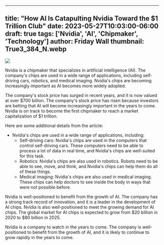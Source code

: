 
---
title: "How AI Is Catapulting Nvidia Toward the $1 Trillion Club"
date: 2023-05-27T10:03:00-06:00
draft: true
tags: ['Nvidia', 'AI', 'Chipmaker', 'Technology']
author: Friday Wall
thumbnail: True3_384_N.webp
---

![](True3.webp)


Nvidia is a chipmaker that specializes in artificial intelligence (AI). The company's chips are used in a wide range of applications, including self-driving cars, robotics, and medical imaging. Nvidia's chips are becoming increasingly important as AI becomes more widely adopted.

The company's stock price has surged in recent years, and it is now valued at over $700 billion. The company's stock price has risen because investors are betting that AI will become increasingly important in the years to come. Nvidia is on track to become the first chipmaker to reach a market capitalization of $1 trillion.

Here are some additional details from the article:

* Nvidia's chips are used in a wide range of applications, including:
    * Self-driving cars: Nvidia's chips are used in the computers that control self-driving cars. These computers need to be able to process a lot of data in real time, and Nvidia's chips are well-suited for this task.
    * Robotics: Nvidia's chips are also used in robotics. Robots need to be able to see, move, and think, and Nvidia's chips can help them do all of these things.
    * Medical imaging: Nvidia's chips are also used in medical imaging. These chips can help doctors to see inside the body in ways that were not possible before.

Nvidia is well-positioned to benefit from the growth of AI. The company has a strong track record of innovation, and it is a leader in the development of AI chips. Nvidia is also well-positioned to meet the growing demand for AI chips. The global market for AI chips is expected to grow from $20 billion in 2020 to $80 billion in 2025.

Nvidia is a company to watch in the years to come. The company is well-positioned to benefit from the growth of AI, and it is likely to continue to grow rapidly in the years to come.


            